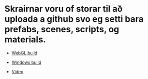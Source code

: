 # Skrairnar voru of storar til að uploada a github svo eg setti bara prefabs, scenes, scripts, og materials.

* [WebGL build](https://simmer.io/@Nussari/verkefni2)

* [Windows build](https://www.dropbox.com/s/pxba6uaduzj54k6/WindowsBuild.zip?dl=1)

* [Video](https://youtu.be/16vbW-TkqIk)
